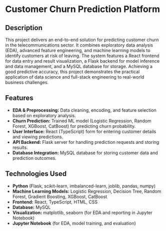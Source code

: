 # Customer Churn Prediction Platform

## Description

This project delivers an end-to-end solution for predicting customer churn in the telecommunications sector. It combines exploratory data analysis (EDA), advanced feature engineering, and machine learning models to identify customers at risk of leaving. The system features a React frontend for data entry and result visualization, a Flask backend for model inference and data management, and a MySQL database for storage. Achieving a good predictive accuracy, this project demonstrates the practical application of data science and full-stack engineering to real-world business challenges.


## Features

+ **EDA & Preprocessing:** Data cleaning, encoding, and feature selection based on exploratory analysis.
+ **Churn Prediction:** Trained ML model (Logistic Regression, Random Forest, XGBoost, CatBoost) for predicting churn probability.
+ **User Interface:** React (TypeScript) form for entering customer details and viewing predictions.
+ **API Backend:** Flask server for handling prediction requests and storing results.
+ **Database Integration:** MySQL database for storing customer data and prediction outcomes.
 
## Technologies Used

- **Python** (Flask, scikit-learn, imbalanced-learn, joblib, pandas, numpy)
- **Machine Learning Models:** Logistic Regression, Decision Tree, Random Forest, Gradient Boosting, XGBoost, CatBoost
- **Frontend:** React, TypeScript, HTML, CSS
- **Database:** MySQL
- **Visualization:** matplotlib, seaborn (for EDA and reporting in Jupyter Notebook)
- **Jupyter Notebook** (for EDA, model training, and evaluation)
